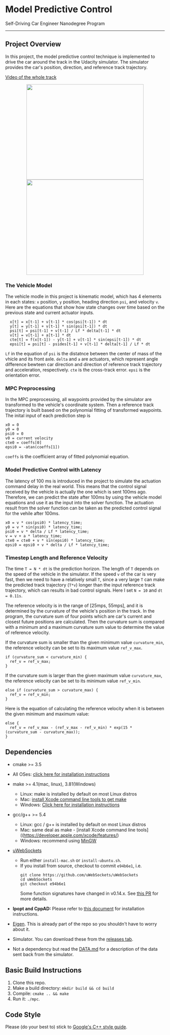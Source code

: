 # Model Predictive Control
Self-Driving Car Engineer Nanodegree Program

---


## Project Overview

In this project, the model predictive control technique is implemented to drive the car around the track in the Udacity simulator. The simulator provides the car's position, direction, and reference track trajectory. 

[Video of the whole track](https://www.youtube.com/watch?v=fOTDIdAGvVc)


<p align="center">
  <img width="370" height="300" src="./images/simulation1.gif">
  <img width="370" height="300" src="./images/simulation2.gif">
</p>



### The Vehicle Model

The vehicle modle in this project is kinematic model, which has 4 elements in each states: `x` position, `y` position, heading direction `psi`, and velocity `v`. Here are the equations that show how state changes over time based on the previous state and current actuator inputs. 

```
  x[t] = x[t-1] + v[t-1] * cos(psi[t-1]) * dt
  y[t] = y[t-1] + v[t-1] * sin(psi[t-1]) * dt
  psi[t] = psi[t-1] + v[t-1] / Lf * delta[t-1] * dt
  v[t] = v[t-1] + a[t-1] * dt
  cte[t] = f(x[t-1]) - y[t-1] + v[t-1] * sin(epsi[t-1]) * dt
  epsi[t] = psi[t] - psides[t-1] + v[t-1] * delta[t-1] / Lf * dt
```

`Lf` in the equation of `psi` is the distatnce between the center of mass of the vhicle and its front axle. `delta` and `a` are actuators, which represent angle difference bewteen car direction and direction of reference track trajectory and acceleration, respectively. 
`cte` is the cross-track error. `epsi` is the orientation error.


### MPC Preprocessing

In the MPC preprocessing, all waypoints provided by the simulator are transformed to the vehicle's coordinate system. Then a reference track trajectory is built based on the polynomial fitting of transformed waypoints. The inital input of each prediction step is

```
x0 = 0
y0 = 0
psi0 = 0
v0 = current velocity
cte0 = coeffs[0]
epsi0 = -atan(coeffs[1])
```
`coeffs` is the coefficient array of fitted polynomial equation.


### Model Predictive Control with Latency

The latency of 100 ms is introduced in the project to simulate the actuation command delay in the real world. This means that the control signal received by the vehicle is actually the one which is sent 100ms ago. Therefore, we can predict the state after 100ms by using the vehicle model equations and use it as the input into the solver function. The actuation result from the solver function can be taken as the predicted control signal for the vehile after 100ms. 

```
x0 = v * cos(psi0) * latency_time;
y0 = v * sin(psi0) * latency_time;
psi0 = v * delta / Lf * latency_time;
v = v + a * latency_time;
cte0 = cte0 + v * sin(epsi0) * latency_time;
epsi0 = epsi0 + v * delta / Lf * latency_time;
```

### Timestep Length and Reference Velocity

The time `T = N * dt` is the prediction horizon. The length of `T` depends on the speed of the vehicle in the simulator. If the speed `v` of the car is very fast, then we need to have a relatively small `T`, since a very large `T` can make the predicted track trajectory (`T*v`) longer than the input reference track trajectory, which can results in bad control signals. 
Here I set `N = 10` and `dt = 0.11s`. 

The reference velocity is in the range of [25mps, 55mps], and it is determined by the curvature of the vehicle's position in the track. In the program, the curvature sum of four points which are car's current and closest future positions are calculated. Then the curvature sum is compared with a minimum and a maximum curvature sum value to determine the value of reference velocity.

If the curvature sum is smaller than the given minimum value `curvature_min`, the reference velocity can be set to its maximum value `ref_v_max`.
```
if (curvature_sum < curvature_min) {
  ref_v = ref_v_max;
} 
```

If the curvature sum is larger than the given maximum value `curvature_max`, the reference velocity can be set to its minimum value `ref_v_min`.
```
else if (curvature_sum > curvature_max) {
  ref_v = ref_v_min;
}
```

Here is the equation of calculating the reference velocity when it is between the given minimum and maximum value:
``` 
else {
  ref_v = ref_v_max - (ref_v_max - ref_v_min) * exp(15 * (curvature_sum - curvature_max));
}
```
## Dependencies

* cmake >= 3.5
 * All OSes: [click here for installation instructions](https://cmake.org/install/)
* make >= 4.1(mac, linux), 3.81(Windows)
  * Linux: make is installed by default on most Linux distros
  * Mac: [install Xcode command line tools to get make](https://developer.apple.com/xcode/features/)
  * Windows: [Click here for installation instructions](http://gnuwin32.sourceforge.net/packages/make.htm)
* gcc/g++ >= 5.4
  * Linux: gcc / g++ is installed by default on most Linux distros
  * Mac: same deal as make - [install Xcode command line tools]((https://developer.apple.com/xcode/features/)
  * Windows: recommend using [MinGW](http://www.mingw.org/)
* [uWebSockets](https://github.com/uWebSockets/uWebSockets)
  * Run either `install-mac.sh` or `install-ubuntu.sh`.
  * If you install from source, checkout to commit `e94b6e1`, i.e.
    ```
    git clone https://github.com/uWebSockets/uWebSockets
    cd uWebSockets
    git checkout e94b6e1
    ```
    Some function signatures have changed in v0.14.x. See [this PR](https://github.com/udacity/CarND-MPC-Project/pull/3) for more details.

* **Ipopt and CppAD:** Please refer to [this document](https://github.com/udacity/CarND-MPC-Project/blob/master/install_Ipopt_CppAD.md) for installation instructions.
* [Eigen](http://eigen.tuxfamily.org/index.php?title=Main_Page). This is already part of the repo so you shouldn't have to worry about it.
* Simulator. You can download these from the [releases tab](https://github.com/udacity/self-driving-car-sim/releases).
* Not a dependency but read the [DATA.md](./DATA.md) for a description of the data sent back from the simulator.


## Basic Build Instructions

1. Clone this repo.
2. Make a build directory: `mkdir build && cd build`
3. Compile: `cmake .. && make`
4. Run it: `./mpc`.


## Code Style

Please (do your best to) stick to [Google's C++ style guide](https://google.github.io/styleguide/cppguide.html).


